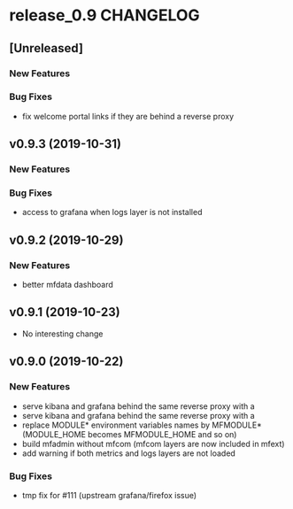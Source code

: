 # release_0.9 CHANGELOG


## [Unreleased]

### New Features


### Bug Fixes
- fix welcome portal links if they are behind a reverse proxy





## v0.9.3 (2019-10-31)

### New Features


### Bug Fixes
- access to grafana when logs layer is not installed





## v0.9.2 (2019-10-29)

### New Features
- better mfdata dashboard






## v0.9.1 (2019-10-23)

- No interesting change


## v0.9.0 (2019-10-22)

### New Features
- serve kibana and grafana behind the same reverse proxy with a
- serve kibana and grafana behind the same reverse proxy with a
- replace MODULE* environment variables names by MFMODULE* (MODULE_HOME becomes MFMODULE_HOME and so on)
- build mfadmin without mfcom (mfcom layers are now included in mfext)
- add warning if both metrics and logs layers are not loaded


### Bug Fixes
- tmp fix for #111 (upstream grafana/firefox issue)





